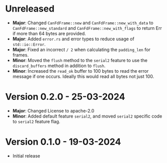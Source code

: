 # Unreleased
- **Major**: Changed `CanFdFrame::new` and `CanFdFrame::new_with_data` to `CanFdFrame::new_standard` and `CanFdFrame::new_with_flags` to return Err if more than 64 bytes are provided.
- **Major**: Added `error.rs` and error types to reduce usage of `std::io::Error`.
- **Major**: Fixed an incorrect `/ 2` when calculating the `padding_len` for frames.
- **Minor**: Moved the `flush` method to the `serial2` feature to use the `discard_buffers` method in addition to `flush`.
- **Minor**: Increased the `read_ok` buffer to 100 bytes to read the error message if one occurs. Ideally this would read all bytes not just 100.
# Version 0.2.0 - 25-03-2024
- **Major**: Changed License to apache-2.0
- **Minor**: Added default feature `serial2`, and moved `serial2` specific code to `serial2` feature flag.
# Version 0.1.0 - 19-03-2024
- Initial release
